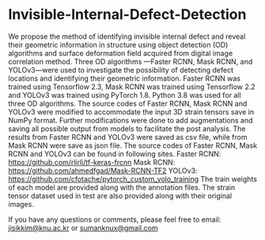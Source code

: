# Invisible-Internal-Defect-Detection
We propose the method of identifying invisible internal defect and reveal their geometric information in structure using object detection (OD) algorithms and surface deformation field acquired from digital image correlation method. Three OD algorithms —Faster RCNN, Mask RCNN, and YOLOv3—were used to investigate the possibility of detecting defect locations and identifying their geometric information.
Faster RCNN was trained using Tensorflow 2.3, Mask RCNN was trained using Tensorflow 2.2 and YOLOv3 was trained using PyTorch 1.8. Python 3.8 was used for all three OD algorithms. 
The source codes of Faster RCNN, Mask RCNN and YOLOv3 were modified to accommodate the input 3D strain tensors save in NumPy format. Further modifications were done to add augmentations and saving all possible output from models to facilitate the post analysis. The results from Faster RCNN and YOLOv3 were saved as csv file, while from Mask RCNN were save as json file. 
The source codes of Faster RCNN, Mask RCNN and YOLOv3 can be found in following sites.
Faster RCNN: https://github.com/rlirli/tf-keras-frcnn
Mask RCNN: https://github.com/ahmedfgad/Mask-RCNN-TF2
YOLOv3: https://github.com/cfotache/pytorch_custom_yolo_training
The train weights of each model are provided along with the annotation files. The strain tensor dataset used in test are also provided along with their original images. 

If you have any questions or comments, please feel free to email: jisikkim@knu.ac.kr or sumanknux@gmail.com
